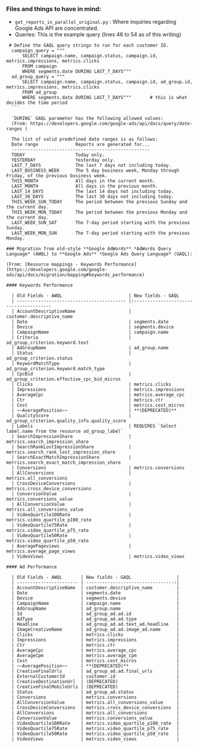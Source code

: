 ### Files and things to have in mind:

 * `get_reports_in_parallel_original.py` : Where inquiries regarding Google Ads API are concentrated.
  * Queries: This is the example query (lines 46 to 54 as of this writing)
  
  ```
   # Define the GAQL query strings to run for each customer ID.
    campaign_query = """
        SELECT campaign.name, campaign.status, campaign.id, metrics.impressions, metrics.clicks
        FROM campaign
        WHERE segments.date DURING LAST_7_DAYS"""
    ad_group_query = """
        SELECT campaign.name, campaign.status, campaign.id, ad_group.id, metrics.impressions, metrics.clicks
        FROM ad_group
        WHERE segments.date DURING LAST_7_DAYS"""       # this is what decides the time period
    ```

    `DURING` GAQL parameter has the following allowed values:
    (From: https://developers.google.com/google-ads/api/docs/query/date-ranges )

    The list of valid predefined date ranges is as follows:
    Date range 	            Reports are generated for...
    ----------------------------------------------------
    TODAY 	                Today only.
    YESTERDAY 	            Yesterday only.
    LAST_7_DAYS 	        The last 7 days not including today.
    LAST_BUSINESS_WEEK 	    The 5 day business week, Monday through Friday, of the previous business week.
    THIS_MONTH 	            All days in the current month.
    LAST_MONTH 	            All days in the previous month.
    LAST_14_DAYS 	        The last 14 days not including today.
    LAST_30_DAYS 	        The last 30 days not including today.
    THIS_WEEK_SUN_TODAY 	The period between the previous Sunday and the current day.
    THIS_WEEK_MON_TODAY 	The period between the previous Monday and the current day.
    LAST_WEEK_SUN_SAT 	    The 7-day period starting with the previous Sunday.
    LAST_WEEK_MON_SUN 	    The 7-day period starting with the previous Monday.

### Migration from old-style **Google AdWords** *AdWords Query Language* (AWQL) to **Google Ads** *Google Ads Query Language* (GAQL):

(From: [Resource mappings - Keywords Performance](https://developers.google.com/google-ads/api/docs/migration/mapping#keywords_performance)

#### Keywords Performance
    
    | Old Fields - AWQL                         | New fields - GAQL
    | ----------------------------------------- |:---------------------------------------
    | AccountDescriptiveName                    | customer.descriptive_name
    | Date                                      | segments.date
    | Device                                    | segments.device
    | CampaignName                              | campaign.name
    | Criteria                                  | ad_group_criterion.keyword.text
    | AdGroupName                               | ad_group.name
    | Status                                    | ad_group_criterion.status
    | KeywordMatchType                          | ad_group_criterion.keyword.match_type
    | CpcBid                                    | ad_group_criterion.effective_cpc_bid_micros
    | Clicks                                    | metrics.clicks
    | Impressions                               | metrics.impressions
    | AverageCpc                                | metrics.average_cpc
    | Ctr                                       | metrics.ctr
    | Cost                                      | metrics.cost_micros
    | ~~AveragePosition~~	                    | **(DEPRECATED)**  
    | QualityScore                              | ad_group_criterion.quality_info.quality_score
    | Labels    			                    | REQUIRES `Select label.name from the resource ad_group_label`
    | SearchImpressionShare                     | metrics.search_impression_share
    | SearchRankLostImpressionShare             | metrics.search_rank_lost_impression_share
    | SearchExactMatchImpressionShare           | metrics.search_exact_match_impression_share
    | Conversions                               | metrics.conversions
    | AllConversions                            | metrics.all_conversions
    | CrossDeviceConversions                    | metrics.cross_device_conversions     
    | ConversionValue                           | metrics.conversions_value
    | AllConversionValue                        | metrics.all_conversions_value
    | VideoQuartile100Rate                      | metrics.video_quartile_p100_rate
    | VideoQuartile75Rate                       | metrics.video_quartile_p75_rate
    | VideoQuartile50Rate                       | metrics.video_quartile_p50_rate
    | AveragePageviews                          | metrics.average_page_views
    | VideoViews                                | metrics.video_views

#### Ad Performance
    
    | Old Fields - AWQL       | New fields - GAQL                 |
    | ----------------------- | ---------------------------------:|
    | AccountDescriptiveName  | customer.descriptive_name         |
    | Date                    | segments.date                     |
    | Device                  | segments.device                   |
    | CampaignName            | campaign.name                     |
    | AdGroupName             | ad_group.name                     |
    | Id                      | ad_group_ad.ad.id                 |
    | AdType                  | ad_group_ad.ad.type               |
    | Headline                | ad_group_ad.ad.text_ad.headline   |
    | ImageCreativeName       | ad_group_ad.ad.image_ad.name      |
    | Clicks                  | metrics.clicks                    |
    | Impressions             | metrics.impressions               |
    | Ctr                     | metrics.ctr                       |
    | AverageCpc              | metrics.average_cpc               |
    | AverageCpm              | metrics.average_cpm               |
    | Cost                    | metrics.cost_micros               |
    | ~~AveragePosition~~     | **(DEPRECATED)**                  |
    | CreativeFinalUrls       | ad_group_ad.ad.final_urls         |
    | ExternalCustomerId      | customer.id                       |
    | CreativeDestinationUrl  | (DEPRECATED)                      |
    | CreativeFinalMobileUrls | (DEPRECATED)                      |
    | Status 	              | ad_group_ad.status                |
    | Conversions             | metrics.conversions               |       
    | AllConversionValue      | metrics.all_conversions_value     |       
    | CrossDeviceConversions  | metrics.cross_device_conversions  |
    | AllConversions          | metrics.all_conversions           |
    | ConversionValue         | metrics.conversions_value         |
    | VideoQuartile100Rate    | metrics.video_quartile_p100_rate  |
    | VideoQuartile75Rate     | metrics.video_quartile_p75_rate   |
    | VideoQuartile50Rate     | metrics.video_quartile_p50_rate   |            
    | VideoViews              | metrics.video_views               |
